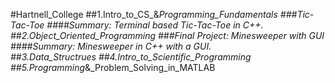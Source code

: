 #Hartnell_College
##1.Intro_to_CS_&_Programming_Fundamentals
###Tic-Tac-Toe
####Summary: Terminal based Tic-Tac-Toe in C++.
##2.Object_Oriented_Programming
###Final Project: Minesweeper with GUI
####Summary: Minesweeper in C++ with a GUI.  
##3.Data_Structrues
##4.Intro_to_Scientific_Programming
##5.Programming_&_Problem_Solving_in_MATLAB
